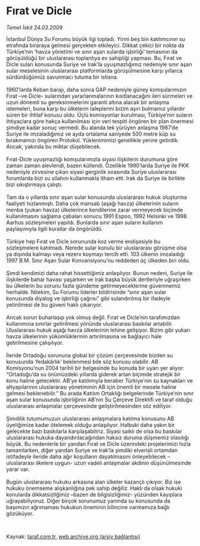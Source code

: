 # Fırat ve Dicle

*Temel İskit 24.03.2009*

<div class="taraf_structure_2col_1zq">
<div class="margen_n">



 <p>İstanbul Dünya Su Forumu büyük ilgi topladı. Yirmi beş bin katılımcının su etrafında biraraya gelmesi gerçekten etkileyici. Dikkat çekici bir nokta da Türkiye’nin ‘havza yönetimi ve sınır aşan sularda işbirliği’ temasının da görüşüldüğü bir uluslararası toplantıya ev sahipliği yapması. Bu, Fırat ve Dicle suları konusunda Suriye ve Irak’la uyuşmazlığımız nedeniyle sınır aşan sular meselesinin uluslararası platformlarda görüşülmesine karşı yıllarca sürdürdüğümüz savunmacı tutuma bir istisna. <br/><br/>1960’larda Keban barajı, daha sonra GAP nedeniyle güney komşularımızın Fırat –ve Dicle- sularından yararlanmalarının kısıtlanacağını ileri sürmeleri ve uzun dönemli su gereksinmelerini garanti altına alacak bir anlaşma istemeleri, buna karşı bu ülkelerin taleplerini bizim aşırı bulmamız yıllardır süren bir ihtilaf konusu oldu. Üçlü komisyonlar kurulması, Türkiye’nin suların ihtiyaçlara göre hakça kullanılması için veri tespiti öngören bir plan önermesi şimdiye kadar sonuç vermedi. Bu alanda tek yürüyen anlaşma 1987’de Suriye ile imzaladığımız ve ayda ortalama saniyede 500 metre küp su bırakmamızı öngören Protokol. Yüklenimimizi genellikle yerine getirdik. Ancak, yakında bu miktar düşebilecek. <br/><br/>Fırat-Dicle uyuşmazlığı komşularımızla siyasi ilişkilerin durumuna göre zaman zaman alevlendi, bazen küllendi. Özellikle 1990’larda Suriye ile PKK nedeniyle zirvesine çıkan siyasi gerginlik sırasında Suriye uluslararası forumlarda bizi su silahını kullanmakla itham etti. Irak da Suriye ile birlikte bizi sıkıştırmaya çalıştı. <br/><br/>Tam da o yıllarda sınır aşan sular konusunda uluslararası hukuk oluşturma faaliyeti hızlanmıştı. Daha çok mansab (aşağı havza) ülkelerinin suların menba (yukarı havza) ülkelerince kendilerine zarar vermeyecek biçimde kullanılmasını sağlama çabaları sonucu 1991 Espoo, 1992 Helsinki ve 1998 Aarhus sözleşmeleri yapıldı. Bunlarda sınır aşan suların kullanım paylaşımıyla ilgili kurallar da öngörüldü. <br/><br/>Türkiye hep Fırat ve Dicle sorununda koz verme endişesiyle bu sözleşmelere katılmadı. Nerede sular konulu bir uluslararası görüşme olsa ya dışında kalmayı veya rezerv koymayı tercih etti. 103 ülkenin imzaladığı 1997 B.M. Sınır Aşan Sular Konvansiyonu’nu reddeden üç ülkeden biri oldu. <br/><br/>Şimdi kendimizi daha rahat hissettiğimiz anlaşılıyor. Bunun nedeni, Suriye ile ilişkilerde bahar havası yaşarken ve Irak başka büyük dertleriyle uğraşırken bu ülkelerin bu sorunu fazla gündeme getirmeyeceklerine güvenmemiz herhalde. Nitekim, Su Forumu liderler bildirisinde “sınır aşan sular konusunda diyalog ve işbirliği çağrısı” gibi sulandırılmış bir ifadeyle yetinilmesi de bu güveni haklı çıkarıyor. <br/><br/>Ancak sorun buharlaşıp yok olmuş değil. Fırat ve Dicle’nin tarafımızdan kullanımına sınırlar getirilmesi yönünde uluslararası baskılar artabilir. Uluslararası hukuk aşağı havza ülkelerinin lehine gelişiyor. Bizim gibi yukarı havza ülkelerinin yükümlüklerinin artırılmasına ve bağlayıcı hale getirilmesine çalışılıyor. <br/><br/>İleride Ortadoğu sorununa global bir çözüm çerçevesinde bizden su konusunda ‘fedakârlık’ beklenmesi bile söz konusu olabilir. AB Komisyonu’nun 2004 tarihli bir belgesinde bu konuda bir uyarı yer alıyor: “Ortadoğu’da su önümüzdeki yıllarda giderek artan biçimde stratejik bir konu haline gelecektir. AB’ye katılımıyla beraber Türkiye’nin su kaynakları ve altyapılarının uluslararası yönetiminin AB için önemli bir mesele haline gelmesi beklenebilir.” Bu arada Katılım Ortaklığı belgelerinde Türkiye’nin sınır aşan sular konusunda işbirliğinin AB’nin Su Çerçeve Direktifi ve taraf olduğu uluslararası anlaşmalar çerçevesinde geliştirilmesinden söz ediliyor. <br/><br/>Şimdilik tutumumuzun uluslararası anlaşmalara katılma konusunu AB üyeliğimize kadar ötelemek olduğu anlaşılıyor. Halbuki daha yakın bir gelecekte bazı baskılarla karşılaşabiliriz. Siyasi saiklı de olsa bu baskılar uluslararası hukuka dayandırılacağından haksız duruma düşmemiz olasılığı büyük. Bu nedenlerle bir yandan Fırat ve Dicle üzerindeki projelerimizi hızla tamamlarken, diğer yandan Suriye ve Irak’la şimdiki elverişli ortamdan istifadeyle ileride daha ağır koşulların dayatılmasını önleyebilecek –uluslararası ilkelere uygun- uzun vadeli anlaşmalar akdinin düşünülmesinde yarar var. <br/><br/>Bugün uluslararası hukuku arkasına alan ülkeler kazançlı çıkıyor. Biz ise hukuku önemseme alışkanlığına pek sahip değiliz. Haklı da olsak hukuki konularda dikkatsizliğimiz –bazen de bilgisizliğimiz- yüzünden kayıplara uğrayabiliyoruz. Diğer birçok sorunumuz yanında su konusunda da başımızın ağrımaması hukukun öneminin bilincine varmamıza bağlı gözüküyor.</p>

<br/>


<div id="taraf_not">
</div>

</div>


</div>

Kaynak: [taraf.com.tr](http://www.taraf.com.tr:80/makale/4653.htm), [web.archive.org (arşiv bağlantısı)](http://web.archive.org/web/20090518123219/http://www.taraf.com.tr:80/makale/4653.htm)

